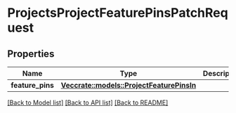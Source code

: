 # ProjectsProjectFeaturePinsPatchRequest

## Properties

Name | Type | Description | Notes
------------ | ------------- | ------------- | -------------
**feature_pins** | [**Vec<crate::models::ProjectFeaturePinsIn>**](ProjectFeaturePinsIn.md) |  | 

[[Back to Model list]](../README.md#documentation-for-models) [[Back to API list]](../README.md#documentation-for-api-endpoints) [[Back to README]](../README.md)


